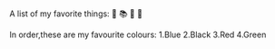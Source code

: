 A list of my favorite things:
🎵
📚
🌹
🌴

In order,these are my favourite colours:
1.Blue
2.Black
3.Red
4.Green
